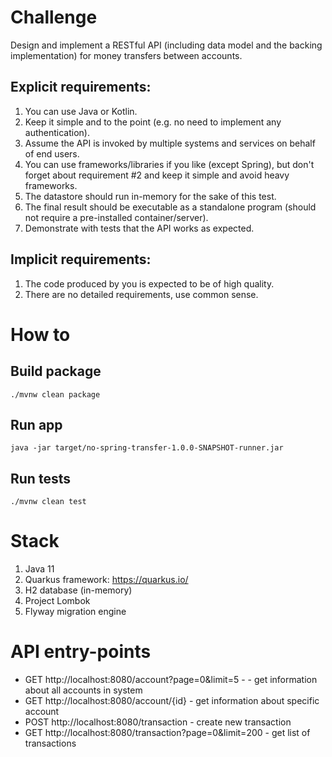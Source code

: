 # Challenge

Design and implement a RESTful API (including data model and the backing implementation) for
money transfers between accounts.

## Explicit requirements:

1. You can use Java or Kotlin.
2. Keep it simple and to the point (e.g. no need to implement any authentication).
3. Assume the API is invoked by multiple systems and services on behalf of end users.
4. You can use frameworks/libraries if you like (except Spring), but don't forget about
requirement #2 and keep it simple and avoid heavy frameworks.
5. The datastore should run in-memory for the sake of this test.
6. The final result should be executable as a standalone program (should not require a
pre-installed container/server).
7. Demonstrate with tests that the API works as expected.

## Implicit requirements:

1. The code produced by you is expected to be of high quality.
2. There are no detailed requirements, use common sense.

# How to 

## Build package

```
./mvnw clean package
```

## Run app

```
java -jar target/no-spring-transfer-1.0.0-SNAPSHOT-runner.jar
```

## Run tests

```
./mvnw clean test
```

# Stack

1. Java 11
2. Quarkus framework: https://quarkus.io/
3. H2 database (in-memory)
4. Project Lombok 
5. Flyway migration engine

# API entry-points

* GET http://localhost:8080/account?page=0&limit=5 - - get information about all accounts in system
* GET http://localhost:8080/account/{id} - get information about specific account
* POST http://localhost:8080/transaction - create new transaction
* GET http://localhost:8080/transaction?page=0&limit=200 - get list of transactions
